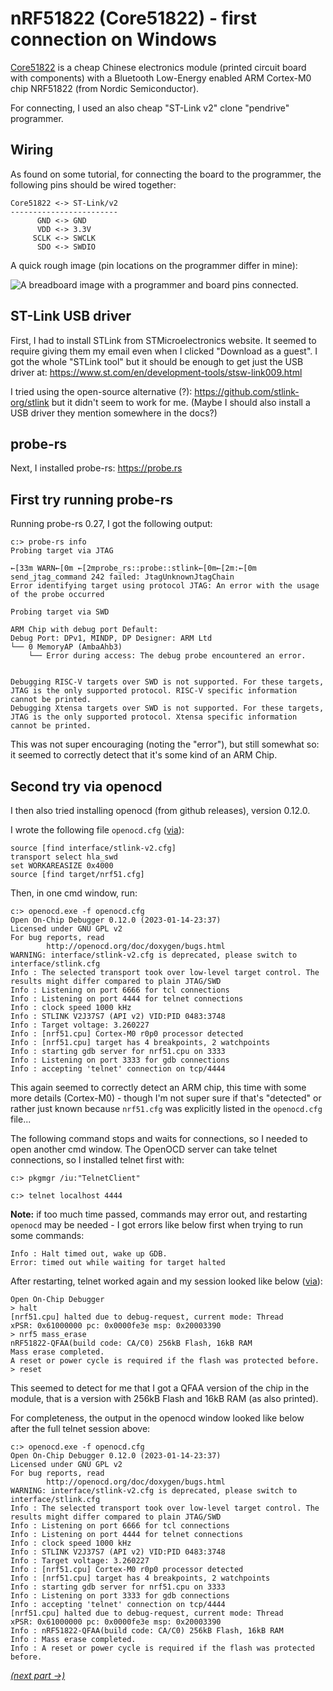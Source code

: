 # nRF51822 (Core51822) - first connection on Windows

[Core51822](https://www.waveshare.com/wiki/Core51822)
is a cheap Chinese electronics module
(printed circuit board with components)
with a Bluetooth Low-Energy enabled ARM Cortex-M0 chip
NRF51822 (from Nordic Semiconductor).

For connecting, I used an also cheap 
"ST-Link v2" clone "pendrive" programmer.

## Wiring

As found on some tutorial, for connecting the board to the programmer,
the following pins should be wired together:

```
Core51822 <-> ST-Link/v2
------------------------
      GND <-> GND
      VDD <-> 3.3V
     SCLK <-> SWCLK
      SDO <-> SWDIO
```

A quick rough image (pin locations on the programmer differ in mine):

![A breadboard image with a programmer and board pins connected.](https://github.com/user-attachments/assets/35da6796-077f-4706-be58-68829cb0712f)



## ST-Link USB driver

First, I had to install STLink from STMicroelectronics website.
It seemed to require giving them my email even when I clicked "Download as a guest".
I got the whole "STLink tool" but it should be enough to get just the USB driver at:
https://www.st.com/en/development-tools/stsw-link009.html

I tried using the open-source alternative (?): https://github.com/stlink-org/stlink
but it didn't seem to work for me. (Maybe I should also install a USB driver they mention somewhere in the docs?)

## probe-rs

Next, I installed probe-rs: https://probe.rs

## First try running probe-rs

Running probe-rs 0.27, I got the following output:

```
c:> probe-rs info
Probing target via JTAG

←[33m WARN←[0m ←[2mprobe_rs::probe::stlink←[0m←[2m:←[0m send_jtag_command 242 failed: JtagUnknownJtagChain
Error identifying target using protocol JTAG: An error with the usage of the probe occurred

Probing target via SWD

ARM Chip with debug port Default:
Debug Port: DPv1, MINDP, DP Designer: ARM Ltd
└── 0 MemoryAP (AmbaAhb3)
    └── Error during access: The debug probe encountered an error.


Debugging RISC-V targets over SWD is not supported. For these targets, JTAG is the only supported protocol. RISC-V specific information cannot be printed.
Debugging Xtensa targets over SWD is not supported. For these targets, JTAG is the only supported protocol. Xtensa specific information cannot be printed.
```

This was not super encouraging (noting the "error"),
but still somewhat so:
it seemed to correctly detect that it's some kind of an ARM Chip.

## Second try via openocd

I then also tried installing openocd (from github releases),
version 0.12.0.

I wrote the following file `openocd.cfg`
([via](https://gist.github.com/robot9706/9119d26fa860a257c8db8f5fb25573e8)):

```
source [find interface/stlink-v2.cfg]
transport select hla_swd
set WORKAREASIZE 0x4000
source [find target/nrf51.cfg]
```

Then, in one cmd window, run:

```
c:> openocd.exe -f openocd.cfg
Open On-Chip Debugger 0.12.0 (2023-01-14-23:37)
Licensed under GNU GPL v2
For bug reports, read
        http://openocd.org/doc/doxygen/bugs.html
WARNING: interface/stlink-v2.cfg is deprecated, please switch to interface/stlink.cfg
Info : The selected transport took over low-level target control. The results might differ compared to plain JTAG/SWD
Info : Listening on port 6666 for tcl connections
Info : Listening on port 4444 for telnet connections
Info : clock speed 1000 kHz
Info : STLINK V2J37S7 (API v2) VID:PID 0483:3748
Info : Target voltage: 3.260227
Info : [nrf51.cpu] Cortex-M0 r0p0 processor detected
Info : [nrf51.cpu] target has 4 breakpoints, 2 watchpoints
Info : starting gdb server for nrf51.cpu on 3333
Info : Listening on port 3333 for gdb connections
Info : accepting 'telnet' connection on tcp/4444
```

This again seemed to correctly detect an ARM chip,
this time with some more details (Cortex-M0) -
though I'm not super sure if that's "detected"
or rather just known because `nrf51.cfg`
was explicitly listed in the `openocd.cfg` file...

The following command stops and waits for connections,
so I needed to open another cmd window.
The OpenOCD server can take telnet connections,
so I installed telnet first with:

```
c:> pkgmgr /iu:"TelnetClient"

c:> telnet localhost 4444
```

**Note:** if too much time passed,
commands may error out,
and restarting `openocd` may be needed -
I got errors like below first when trying to run some commands:

```
Info : Halt timed out, wake up GDB.
Error: timed out while waiting for target halted
```

After restarting, telnet worked again and my session looked like below
([via](https://gist.github.com/robot9706/9119d26fa860a257c8db8f5fb25573e8)):

```
Open On-Chip Debugger
> halt
[nrf51.cpu] halted due to debug-request, current mode: Thread
xPSR: 0x61000000 pc: 0x0000fe3e msp: 0x20003390
> nrf5 mass_erase
nRF51822-QFAA(build code: CA/C0) 256kB Flash, 16kB RAM
Mass erase completed.
A reset or power cycle is required if the flash was protected before.
> reset
```

This seemed to detect for me that I got a QFAA version of the chip in the module,
that is a version with 256kB Flash and 16kB RAM (as also printed).

For completeness, the output in the openocd window looked like below after the full telnet session above:

```
c:> openocd.exe -f openocd.cfg
Open On-Chip Debugger 0.12.0 (2023-01-14-23:37)
Licensed under GNU GPL v2
For bug reports, read
        http://openocd.org/doc/doxygen/bugs.html
WARNING: interface/stlink-v2.cfg is deprecated, please switch to interface/stlink.cfg
Info : The selected transport took over low-level target control. The results might differ compared to plain JTAG/SWD
Info : Listening on port 6666 for tcl connections
Info : Listening on port 4444 for telnet connections
Info : clock speed 1000 kHz
Info : STLINK V2J37S7 (API v2) VID:PID 0483:3748
Info : Target voltage: 3.260227
Info : [nrf51.cpu] Cortex-M0 r0p0 processor detected
Info : [nrf51.cpu] target has 4 breakpoints, 2 watchpoints
Info : starting gdb server for nrf51.cpu on 3333
Info : Listening on port 3333 for gdb connections
Info : accepting 'telnet' connection on tcp/4444
[nrf51.cpu] halted due to debug-request, current mode: Thread
xPSR: 0x61000000 pc: 0x0000fe3e msp: 0x20003390
Info : nRF51822-QFAA(build code: CA/C0) 256kB Flash, 16kB RAM
Info : Mass erase completed.
Info : A reset or power cycle is required if the flash was protected before.
```

_[(next part →)](nrf51822-asm)_
